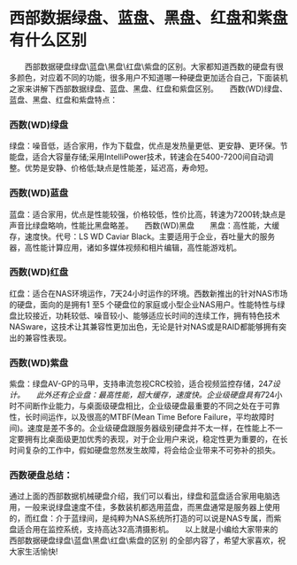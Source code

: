 # 西部数据绿盘、蓝盘、黑盘、红盘和紫盘有什么区别

　　西部数据硬盘绿盘\蓝盘\黑盘\红盘\紫盘的区别。大家都知道西数的硬盘有很多颜色，对应着不同的功能，很多用户不知道哪一种硬盘更加适合自己，下面装机之家来讲解下西部数据绿盘、蓝盘、黑盘、红盘和紫盘区别。　　西数(WD)绿盘、蓝盘、黑盘、红盘和紫盘特点：　　

### 西数(WD)绿盘　　
绿盘：噪音低，适合家用，作为下载盘，优点是发热量更低、更安静、更环保。节能盘，适合大容量存储;采用IntelliPower技术，转速会在5400-7200间自动调整。优势是安静、价格低;缺点是性能差，延迟高，寿命短。　　

### 西数(WD)蓝盘　　
蓝盘：适合家用，优点是性能较强，价格较低，性价比高，转速为7200转;缺点是声音比绿盘略响，性能比黑盘略差。　　西数(WD)黑盘　　黑盘：高性能，大缓存，速度快。代号：LS WD Caviar Black。主要适用于企业，吞吐量大的服务器，高性能计算应用，诸如多媒体视频和相片编辑，高性能游戏机。　　

### 西数(WD)红盘　　
红盘：适合在NAS环境运作，7天24小时运作的环境。西数新推出的针对NAS市场的硬盘，面向的是拥有1 至5 个硬盘位的家庭或小型企业NAS用户。性能特性与绿盘比较接近，功耗较低、噪音较小、能够适应长时间的连续工作，拥有特色技术NASware，这技术让其兼容性更加出色，无论是针对NAS或是RAID都能够拥有突出的兼容性表现。　　

### 西数(WD)紫盘　　
紫盘：绿盘AV-GP的马甲，支持串流忽视CRC校验，适合视频监控存储，24*7设计。　　此外还有企业盘：最高性能，超大缓存，速度快。企业级硬盘具有7*24小时不间断作业能力，与桌面级硬盘相比，企业级硬盘最重要的不同之处在于可靠性，长时间运作，以及很高的MTBF(Mean Time Before Failure，平均故障时间)。速度是差不多的。企业级硬盘跟服务器级别硬盘并不太一样，在性能上不一定要拥有比桌面级更加优秀的表现，对于企业用户来说，稳定性更为重要的，在长时间复杂的工作中，假如硬盘忽然发生故障，将会给企业带来不可弥补的损失。　　

### 西数硬盘总结：　　
通过上面的西部数据机械硬盘介绍，我们可以看出，绿盘和蓝盘适合家用电脑选用，一般来说绿盘速度不佳，多数装机都选用蓝盘，而黑盘通常是服务器上使用的，而红盘：介于蓝绿间，是纯粹为NAS系统所打造的可以说是NAS专属，而紫盘适合用在监控系统，支持高达32高清摄影机。　　以上就是小编给大家带来的 西部数据硬盘绿盘\蓝盘\黑盘\红盘\紫盘的区别 的全部内容了，希望大家喜欢，祝大家生活愉快!